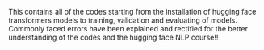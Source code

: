 This contains all of the codes starting from the installation of hugging face transformers models to training, validation and evaluating of models.
Commonly faced errors have been explained and rectified for the better understanding of the codes and the hugging face NLP course!!
